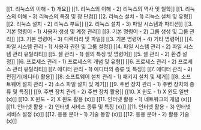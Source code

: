 [[1. 리눅스의 이해 - 1) 개요]]
[[1. 리눅스의 이해 - 2) 리눅스의 역사 및 철학]]
[[1. 리눅스의 이해 - 3) 리눅스의 특징 및 장 단점]]
[[2. 리눅스 설치 - 1) 리눅스 설치 및 유형]]
[[2. 리눅스 설치 - 2) 리눅스 부트]]
[[2. 리눅스 설치 - 3) 파일 시스템과 파티션]]
[[3. 기본 명령어 - 1) 사용자 생성 및 계정 관리]]
[[3. 기본 명령어 - 2) 그룹 생성 및 그룹 관리]]
[[3. 기본 명령어 - 3) 디렉터리 및 파일]]
[[3. 기본 명령어 - 4) 기타 명령어]]
[[4. 파일 시스템 관리 - 1) 사용자 권한 및 그룹 설정]]
[[4. 파일 시스템 관리 - 2) 파일 시스템 관리 유틸리티]]
[[5. 셸 관리 - 1) 셸의 특징 및 명령어]]
[[5. 셸 관리 - 2) 환경 설정]]
[[6. 프로세스 관리 - 1) 프로세스의 개념 및 유형]]
[[6. 프로세스 관리 - 2) 프로세스 관리 유틸리티]]
[[7. 에디터 관리 - 1) 에디터의 종류 및 특징]]
[[7. 에디터 관리 - 2) 편집기(에디터) 활용]]
[[8. 소프트웨어 설치 관리 - 1) 패키지 설치 및 제거]]
[[8. 소프트웨어 설치 관리 - 2) 소스 파일 설치 및 제거]]
[[9. 주변 장치 관리 - 1) 주변 장치의 종류 및 특징]]
[[9. 주변 장치 관리 - 2) 주변 장치 활용]]
[[10. X 윈도 - 1) X 윈도 일반 (x)]]
[[10. X 윈도 - 2) X 윈도 활용 (x)]]
[[11. 인터넷 활용 - 1) 네트워크의 개념 (x)]]
[[11. 인터넷 활용 - 2) 인터넷 서비스 종류 및 특징 (x)]]
[[11. 인터넷 활용 - 3) 인터넷 서비스 설정 (x)]]
[[12. 응용 분야 - 1) 기술 동향 (x)]]
[[12. 응용 분야 - 2) 활용 기술 (x)]]